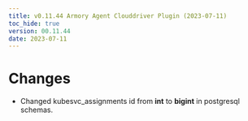 ```yaml
---
title: v0.11.44 Armory Agent Clouddriver Plugin (2023-07-11)
toc_hide: true
version: 00.11.44
date: 2023-07-11
---
```


# Changes
- Changed kubesvc_assignments id from **int** to **bigint** in postgresql schemas.
